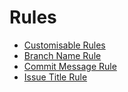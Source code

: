 # Rules

- [Customisable Rules](customisableRules.md)
- [Branch Name Rule](branchName.md)
- [Commit Message Rule](commitMessage.md)
- [Issue Title Rule](issueTitle.md)
